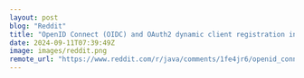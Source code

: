 ```yaml
---
layout: post
blog: "Reddit"
title: "OpenID Connect (OIDC) and OAuth2 dynamic client registration in Quarkus"
date: 2024-09-11T07:39:49Z
image: images/reddit.png
remote_url: "https://www.reddit.com/r/java/comments/1fe4jr6/openid_connect_oidc_and_oauth2_dynamic_client/"
---
```

